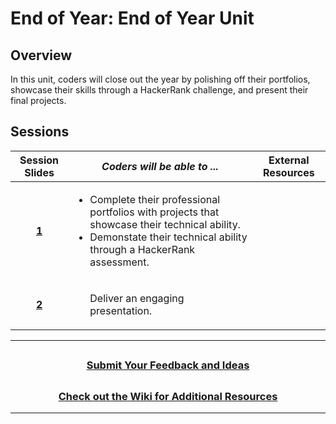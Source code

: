# End of Year: End of Year Unit

## Overview

In this unit, coders will close out the year by polishing off their portfolios, showcase their skills through a HackerRank challenge, and present their final projects.

## Sessions

|                                                Session Slides                                                 | _Coders will be able to ..._                                                                                                                                       | External Resources |
| :-----------------------------------------------------------------------------------------------------------: | ------------------------------------------------------------------------------------------------------------------------------------------------------------------ | :----------------: |
|[**1**](https://docs.google.com/presentation/d/1-ybnxzyZVJrVbBGipfeWKdC1vfQHVXX7fwdtUX85lr0/edit#slide=id.g36f3732b7b_0_1)| <ul><li>Complete their professional portfolios with projects that showcase their technical ability.</li><li>Demonstate their technical ability through a HackerRank assessment.</li> |
[**2**](https://docs.google.com/presentation/d/1H-14HB-sXYu_SWml-Yt1_bPpFDBuodbVnvc3tG4AU7M/edit?usp=sharing)             |<ul></li> Deliver an engaging presentation.</li></ul> |                                                                                                                                 
---

## <h3 align="center"><a href="https://forms.gle/vyAD1HFwXHZMRXrr9">Submit Your Feedback and Ideas</a></h3>

## <h3 align="center"><a href="https://github.com/itscodenation/curriculum-20-21/wiki">Check out the Wiki for Additional Resources</a></h3>

---
